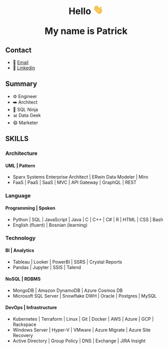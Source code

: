 <h1 align="center">
Hello <img src="images/waving-hand.gif" width="32px">

My name is Patrick
</h1>

## Contact
* :email: [Email](mailto:pbierkortte+u1dw9xe28@protonmail.com)
* :link: [Linkedin](https://www.linkedin.com/in/pbierkortte)

## Summary
* :gear: Engineer
* :arrow_right: Architect
* :martial_arts_uniform: SQL Ninja
* :bar_chart: Data Geek
* :smile: Marketer

## SKILLS
### Architecture
#### UML | Pattern
* Sparx Systems Enterprise Architect | ERwin Data Modeler | Miro
* FaaS | PaaS | SaaS | MVC | API Gateway | GraphQL | REST
### Language
#### Programming | Spoken
* Python | SQL | JavaScript | Java | C | C++ | C# | R | HTML | CSS | Bash
* English (fluent) | Bosnian (learning)
### Technology
#### BI | Analytics
* Tableau | Looker | PowerBI | SSRS | Crystal Reports
* Pandas | Jupyter | SSIS | Talend
#### NoSQL | RDBMS
* MongoDB | Amazon DynamoDB | Azure Cosmos DB
* Microsoft SQL Server | Snowflake DWH | Oracle | Postgres | MySQL
#### DevOps | Infrastructure
* Kubernetes | Terraform | Linux | Git | Docker | AWS | Azure | GCP | Rackspace
* Windows Server | Hyper-V | VMware | Azure Migrate | Azure Site Recovery
* Active Directory | Group Policy | DNS | Exchange | JIRA Insight

<img src="https://us-central1-trackgit-analytics.cloudfunctions.net/token/ping/kvznbkuddqzzm08c88ak" width="1" height="1"/>
